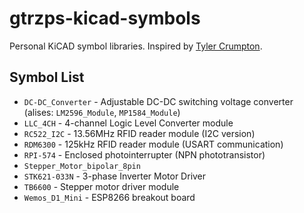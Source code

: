 # gtrzps-kicad-symbols

Personal KiCAD symbol libraries. Inspired by [Tyler Crumpton](https://github.com/tylercrumpton/CrumpSchemes).


## Symbol List

* `DC-DC_Converter` - Adjustable DC-DC switching voltage converter (alises: `LM2596_Module`, `MP1584_Module`)
* `LLC_4CH` - 4-channel Logic Level Converter module
* `RC522_I2C` - 13.56MHz RFID reader module (I2C version)
* `RDM6300` - 125kHz RFID reader module (USART communication)
* `RPI-574` - Enclosed photointerrupter (NPN phototransistor)
* `Stepper_Motor_bipolar_8pin`
* `STK621-033N` - 3-phase Inverter Motor Driver
* `TB6600` - Stepper motor driver module
* `Wemos_D1_Mini` - ESP8266 breakout board
